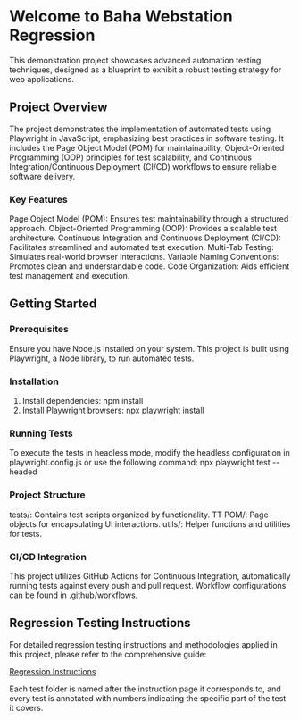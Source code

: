 # Welcome to Baha Webstation Regression

This demonstration project showcases advanced automation testing techniques, designed as a blueprint to exhibit a robust testing strategy for web applications.

## Project Overview

The project demonstrates the implementation of automated tests using Playwright in JavaScript, emphasizing best practices in software testing. It includes the Page Object Model (POM) for maintainability, Object-Oriented Programming (OOP) principles for test scalability, and Continuous Integration/Continuous Deployment (CI/CD) workflows to ensure reliable software delivery.

### Key Features

Page Object Model (POM): Ensures test maintainability through a structured approach.
Object-Oriented Programming (OOP): Provides a scalable test architecture.
Continuous Integration and Continuous Deployment (CI/CD): Facilitates streamlined and automated test execution.
Multi-Tab Testing: Simulates real-world browser interactions.
Variable Naming Conventions: Promotes clean and understandable code.
Code Organization: Aids efficient test management and execution.

## Getting Started

### Prerequisites

Ensure you have Node.js installed on your system. This project is built using Playwright, a Node library, to run automated tests.

### Installation

1. Install dependencies: npm install
2. Install Playwright browsers: npx playwright install

### Running Tests

To execute the tests in headless mode, modify the headless configuration in playwright.config.js or use the following command: npx playwright test --headed

### Project Structure

tests/: Contains test scripts organized by functionality.
TT POM/: Page objects for encapsulating UI interactions.
utils/: Helper functions and utilities for tests.

### CI/CD Integration

This project utilizes GitHub Actions for Continuous Integration, automatically running tests against every push and pull request. Workflow configurations can be found in .github/workflows.

## Regression Testing Instructions

For detailed regression testing instructions and methodologies applied in this project, please refer to the comprehensive guide:

[Regression Instructions](./Regression_instructions/Regression_instructions.docx)

Each test folder is named after the instruction page it corresponds to, and every test is annotated with numbers indicating the specific part of the test it covers.
